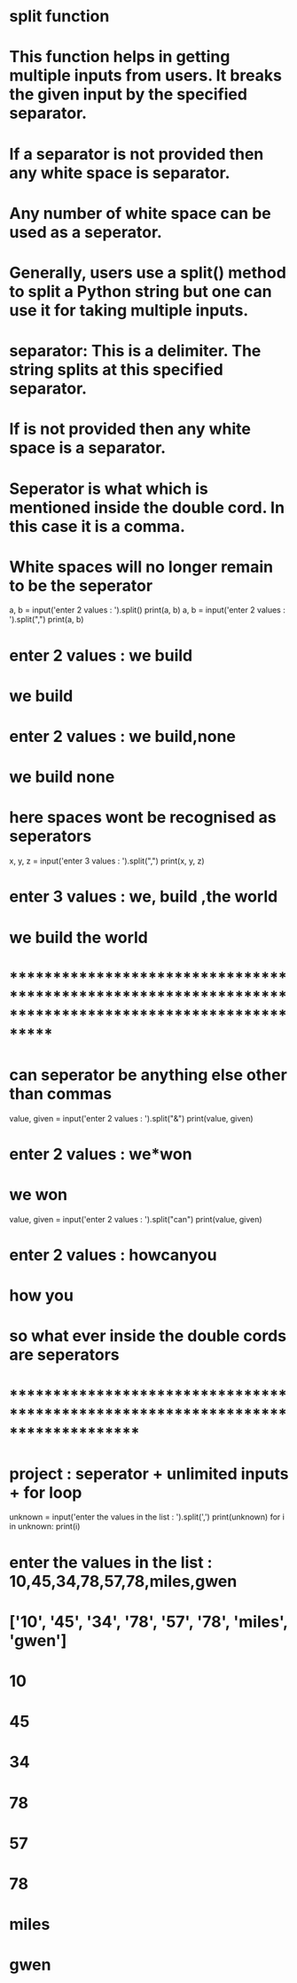 # split function

# This function helps in getting multiple inputs from users. It breaks the given input by the specified separator.
# If a separator is not provided then any white space is separator.
# Any number of white space can be used as a seperator.
# Generally, users use a split() method to split a Python string but one can use it for taking multiple inputs.

# separator: This is a delimiter. The string splits at this specified separator.
#  If is not provided then any white space is a separator.

# Seperator is what which is mentioned inside the double cord. In this case it is a comma.
# White spaces will no longer remain to be the seperator

a, b = input('enter 2 values : ').split()
print(a, b)
a, b = input('enter 2 values : ').split(",")
print(a, b)
# enter 2 values : we build
# we build
# enter 2 values : we build,none
# we build none

# here spaces wont be recognised as seperators
x, y, z = input('enter 3 values : ').split(",")
print(x, y, z)
# enter 3 values : we, build ,the      world
# we  build  the      world

# *****************************************************************************************************

# can seperator be anything else other than commas
value, given = input('enter 2 values : ').split("&")
print(value, given)
# enter 2 values : we*won
# we won

value, given = input('enter 2 values : ').split("can")
print(value, given)
# enter 2 values : howcanyou
# how you

# so what ever inside the double cords are seperators

# *******************************************************************************
# project : seperator + unlimited inputs + for loop
unknown = input('enter the values in the list : ').split(',')
print(unknown)
for i in unknown:
    print(i)
# enter the values in the list : 10,45,34,78,57,78,miles,gwen
# ['10', '45', '34', '78', '57', '78', 'miles', 'gwen']
# 10
# 45
# 34
# 78
# 57
# 78
# miles
# gwen    

